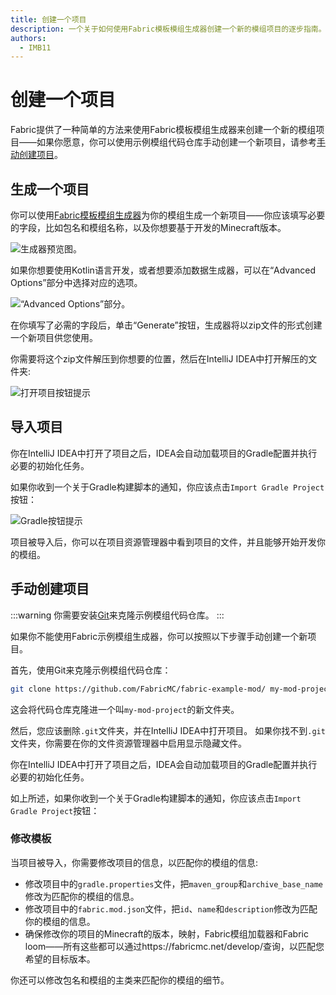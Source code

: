 ```yaml
---
title: 创建一个项目
description: 一个关于如何使用Fabric模板模组生成器创建一个新的模组项目的逐步指南。
authors:
  - IMB11
---
```


# 创建一个项目

Fabric提供了一种简单的方法来使用Fabric模板模组生成器来创建一个新的模组项目——如果你愿意，你可以使用示例模组代码仓库手动创建一个新项目，请参考[手动创建项目](#manual-project-creation)。

## 生成一个项目

你可以使用[Fabric模板模组生成器](https://fabricmc.net/develop/template/)为你的模组生成一个新项目——你应该填写必要的字段，比如包名和模组名称，以及你想要基于开发的Minecraft版本。

![生成器预览图。](/assets/develop/getting-started/template-generator.png)

如果你想要使用Kotlin语言开发，或者想要添加数据生成器，可以在“Advanced Options”部分中选择对应的选项。

![“Advanced Options”部分。](/assets/develop/getting-started/template-generator-advanced.png)

在你填写了必需的字段后，单击“Generate”按钮，生成器将以zip文件的形式创建一个新项目供您使用。

你需要将这个zip文件解压到你想要的位置，然后在IntelliJ IDEA中打开解压的文件夹:

![打开项目按钮提示](/assets/develop/getting-started/open-project.png)

## 导入项目

你在IntelliJ IDEA中打开了项目之后，IDEA会自动加载项目的Gradle配置并执行必要的初始化任务。

如果你收到一个关于Gradle构建脚本的通知，你应该点击`Import Gradle Project`按钮：

![Gradle按钮提示](/assets/develop/getting-started/gradle-prompt.png)

项目被导入后，你可以在项目资源管理器中看到项目的文件，并且能够开始开发你的模组。

## 手动创建项目

:::warning
你需要安装[Git](https://git-scm.com/)来克隆示例模组代码仓库。
:::

如果你不能使用Fabric示例模组生成器，你可以按照以下步骤手动创建一个新项目。

首先，使用Git来克隆示例模组代码仓库：

```bash
git clone https://github.com/FabricMC/fabric-example-mod/ my-mod-project
```

这会将代码仓库克隆进一个叫`my-mod-project`的新文件夹。

然后，您应该删除`.git`文件夹，并在IntelliJ IDEA中打开项目。 如果你找不到`.git`文件夹，你需要在你的文件资源管理器中启用显示隐藏文件。

你在IntelliJ IDEA中打开了项目之后，IDEA会自动加载项目的Gradle配置并执行必要的初始化任务。

如上所述，如果你收到一个关于Gradle构建脚本的通知，你应该点击`Import Gradle Project`按钮：

### 修改模板

当项目被导入，你需要修改项目的信息，以匹配你的模组的信息:

- 修改项目中的`gradle.properties`文件，把`maven_group`和`archive_base_name`修改为匹配你的模组的信息。
- 修改项目中的`fabric.mod.json`文件，把`id`、`name`和`description`修改为匹配你的模组的信息。
- 确保修改你的项目的Minecraft的版本，映射，Fabric模组加载器和Fabric loom——所有这些都可以通过https\://fabricmc.net/develop/查询，以匹配您希望的目标版本。

你还可以修改包名和模组的主类来匹配你的模组的细节。
